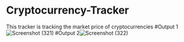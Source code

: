 # Cryptocurrency-Tracker
This tracker is tracking the market price of cryptocurrencies
#Output 1 ![Screenshot (321)](https://user-images.githubusercontent.com/110723566/193451386-8aa53571-e16b-4dad-89c5-85f278080e9b.png)
#Output 2![Screenshot (322)](https://user-images.githubusercontent.com/110723566/193451407-4c31364c-0eb6-4298-a995-a3b5238e30a8.png)
